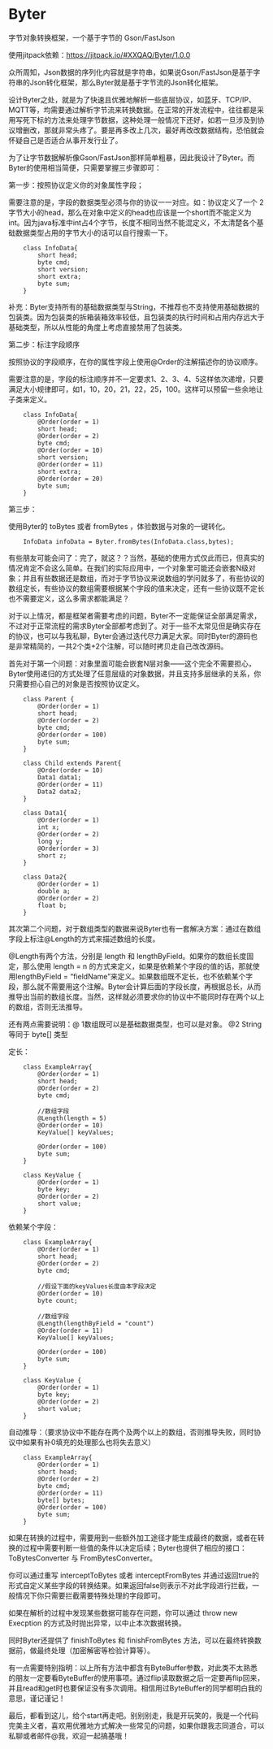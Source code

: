 # Byter
字节对象转换框架，一个基于字节的 Gson/FastJson

使用jitpack依赖：https://jitpack.io/#XXQAQ/Byter/1.0.0

众所周知，Json数据的序列化内容就是字符串，如果说Gson/FastJson是基于字符串的Json转化框架，那么Byter就是基于字节流的Json转化框架。

设计Byter之处，就是为了快速且优雅地解析一些底层协议，如蓝牙、TCP/IP、MQTT等，均需要通过解析字节流来转换数据。在正常的开发流程中，往往都是采用写死下标的方法来处理字节数据，这种处理一般情况下还好，如若一旦涉及到协议增删改，那就非常头疼了。要是再多改上几次，最好再改改数据结构，恐怕就会怀疑自己是否适合从事开发行业了。

为了让字节数据解析像Gson/FastJson那样简单粗暴，因此我设计了Byter。而Byter的使用相当简便，只需要掌握三步骤即可：

第一步：按照协议定义你的对象属性字段；

需要注意的是，字段的数据类型必须与你的协议一一对应。如：协议定义了一个 2字节大小的head，那么在对象中定义的head也应该是一个short而不能定义为int。因为java标准中int占4个字节，长度不相同当然不能混定义，不太清楚各个基础数据类型占用的字节大小的话可以自行搜索一下。
```
    class InfoData{
        short head;
        byte cmd;
        short version;
        short extra;
        byte sum;
    }
```
补充：Byter支持所有的基础数据类型与String，不推荐也不支持使用基础数据的包装类。因为包装类的拆箱装箱效率较低，且包装类的执行时间和占用内存远大于基础类型，所以从性能的角度上考虑直接禁用了包装类。

第二步：标注字段顺序

按照协议的字段顺序，在你的属性字段上使用@Order的注解描述你的协议顺序。

需要注意的是，字段的标注顺序并不一定要求1、2、3、4、5这样依次递增，只要满足大小规律即可，如1，10，20，21，22，25，100。这样可以预留一些余地让子类来定义。
```
    class InfoData{
        @Order(order = 1)
        short head;
        @Order(order = 2)
        byte cmd;
        @Order(order = 10)
        short version;
        @Order(order = 11)
        short extra;
        @Order(order = 20)
        byte sum;
    }
```

第三步：

使用Byter的 toBytes 或者 fromBytes ，体验数据与对象的一键转化。
```
    InfoData infoData = Byter.fromBytes(InfoData.class,bytes);
```

有些朋友可能会问了：完了，就这？？当然，基础的使用方式仅此而已，但真实的情况肯定不会这么简单。在我们的实际应用中，一个对象里可能还会嵌套N级对象；并且有些数据还是数组，而对于字节协议来说数组的学问就多了，有些协议的数组定长，有些协议的数组需要根据某个字段的值来决定，还有一些协议既不定长也不需要定义，这么多需求都能满足？

对于以上情况，都是框架者需要考虑的问题，Byter不一定能保证全部满足需求，不过对于正常流程的需求Byter全部都考虑到了。对于一些不太常见但是确实存在的协议，也可以与我私聊，Byter会通过迭代尽力满足大家。同时Byter的源码也是非常精简的，一共2个类+2个注解，可以随时拷贝走自己改改源码。

首先对于第一个问题：对象里面可能会嵌套N层对象——这个完全不需要担心，Byter使用递归的方式处理了任意层级的对象数据，并且支持多层继承的关系，你只需要担心自己的对象是否按照协议定义。
```
    class Parent {
        @Order(order = 1)
        short head;
        @Order(order = 2)
        byte cmd;
        @Order(order = 100)
        byte sum;
    }

    class Child extends Parent{
        @Order(order = 10)
        Data1 data1;
        @Order(order = 11)
        Data2 data2;
    }

    class Data1{
        @Order(order = 1)
        int x;
        @Order(order = 2)
        long y;
        @Order(order = 3)
        short z;
    }

    class Data2{
        @Order(order = 1)
        double a;
        @Order(order = 2)
        float b;
    }
```

其次第二个问题，对于数组类型的数据来说Byter也有一套解决方案：通过在数组字段上标注@Length的方式来描述数组的长度。

@Length有两个方法，分别是 length 和 lengthByField。如果你的数组长度固定，那么使用 length = n 的方式来定义，如果是依赖某个字段的值的话，那就使用lengthByField = “fieldName”来定义。如果数组既不定长，也不依赖某个字段，那么就不需要用这个注解。Byter会计算后面的字段长度，再根据总长，从而推导出当前的数组长度。当然，这样就必须要求你的协议中不能同时存在两个以上的数组，否则无法推导。

还有两点需要说明：@ 1数组既可以是基础数据类型，也可以是对象。 @2 String 等同于 byte[] 类型

定长：
```
    class ExampleArray{
        @Order(order = 1)
        short head;
        @Order(order = 2)
        byte cmd;
        
        //数组字段
        @Length(length = 5)
        @Order(order = 10)
        KeyValue[] keyValues;
        
        @Order(order = 100)
        byte sum;
    }

    class KeyValue {
        @Order(order = 1)
        byte key;
        @Order(order = 2)
        short value;
    }
```

依赖某个字段：
```
    class ExampleArray{
        @Order(order = 1)
        short head;
        @Order(order = 2)
        byte cmd;
        
        //假设下面的keyValues长度由本字段决定
        @Order(order = 10)
        byte count;
        
        //数组字段
        @Length(lengthByField = "count")
        @Order(order = 11)
        KeyValue[] keyValues;
        
        @Order(order = 100)
        byte sum;
    }

    class KeyValue {
        @Order(order = 1)
        byte key;
        @Order(order = 2)
        short value;
    }
```

自动推导：（要求协议中不能存在两个及两个以上的数组，否则推导失败，同时协议中如果有补0填充的处理那么也将失去意义）
```
    class ExampleArray{
        @Order(order = 1)
        short head;
        @Order(order = 2)
        byte cmd;
        @Order(order = 11)
        byte[] bytes;
        @Order(order = 100)
        byte sum;
    }
```

如果在转换的过程中，需要用到一些额外加工途径才能生成最终的数据，或者在转换的过程中需要判断一些值的条件以决定后续；Byter也提供了相应的接口： ToBytesConverter 与 FromBytesConverter。

你可以通过重写 interceptToBytes 或者 interceptFromBytes 并通过返回true的形式自定义某些字段的转换结果。如果返回false则表示不对此字段进行拦截，一般情况下你只需要拦截需要特殊处理的字段即可。

如果在解析的过程中发现某些数据可能存在问题，你可以通过 throw new Execption 的方式及时抛出异常，以中止本次数据转换。

同时Byter还提供了 finishToBytes 和 finishFromBytes 方法，可以在最终转换数据前，做最终处理（加密解密等检验计算等）。

有一点需要特别指明：以上所有方法中都含有ByteBuffer参数，对此类不太熟悉的朋友一定要看ByteBuffer的使用事项。通过flip读取数据之后一定要再flip回来，并且read和get时也要保证没有多次调用。相信用过ByteBuffer的同学都明白我的意思，谨记谨记！

最后，都看到这儿，给个start再走吧。别别别走，我是开玩笑的，我是一个代码完美主义者，喜欢用优雅地方式解决一些常见的问题，如果你跟我志同道合，可以私聊或者邮件@我，欢迎一起搞基哦！
